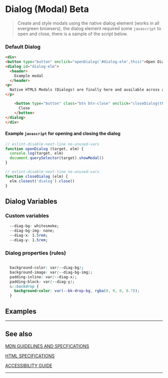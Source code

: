 # Dialog (Modal) <span role="note" style="--note: var(--beta)">Beta</span>

>  Create and style modals using the native dialog element (works in all evergreen browsers), the dialog element required some `javascript` to open and close, there is a sample of the  script below.

### Default Dialog

```html preview
<div>
<button type="button" onclick="openDialog('#dialog-elm',this)">Open Dialog</button>
<dialog id="dialog-elm">
  <header>
    Example modal
  </header>
<p>
  Native HTML5 Modals (Dialogs) are finally here and available across all ever green browsers and they are fun!
</p>

    <button type="button" class="btn btn-close" onclick="closeDialog(this)">
      Close
    </button>
</dialog>
</div>
```

#### Example `javascript` for opening and closing the dialog

```javascript
// eslint-disable-next-line no-unused-vars
function openDialog (target, elm) {
  console.log(target, elm)
  document.querySelector(target).showModal()
}

// eslint-disable-next-line no-unused-vars
function closeDialog (elm) {
  elm.closest('dialog').close()
}

```

## Dialog Variables

### Custom variables

```css
  --diag-bg: whitesmoke;
  --diag-bg-img: none;
  --diag-x: 1.5rem;
  --diag-y: 1.5rem;
```

### Dialog properties (rules)

```css

  background-color: var(--diag-bg);
  background-image: var(--diag-bg-img);
  padding-inline: var(--diag-x);
  padding-block: var(--diag-y);
  &::backdrop {
    background-color: var(--bk-drop-bg, rgba(0, 0, 0, 0.7));
  }

```

## Examples

----
## See also


[MDN GUIDELINES AND SPECFICATIONS](https://developer.mozilla.org/en-US/docs/Web/HTML/Element/dialog ':_target="_blank"')

[HTML SPECIFICATIONS](https://html.spec.whatwg.org/multipage/interactive-elements.html#the-dialog-element ':_target="_blank"')

[ACCESSIBILITY GUIDE]([https://](https://www.w3.org/TR/wai-aria-practices-1.2/#dialog_modal) ':_target="_blank"')

----
